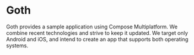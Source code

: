 # Goth
Goth provides a sample application using Compose Multiplatform.
We combine recent technologies and strive to keep it updated.
We target only Android and iOS, and intend to create an app that supports both operating systems.
